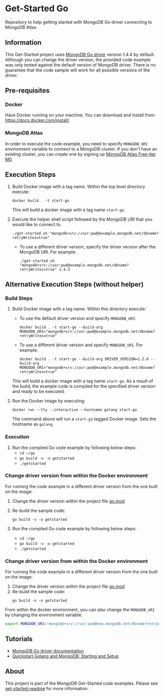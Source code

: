 # Get-Started Go

Repository to help getting started with MongoDB Go driver connecting to MongoDB Atlas.

## Information

This Get-Started project uses [MongoDB Go driver](https://godoc.org/go.mongodb.org/mongo-driver/mongo) version 1.4.4 by default. Although you can change the driver version, the provided code example was only tested against the default version of MongoDB driver. There is no guarantee that the code sample will work for all possible versions of the driver.

## Pre-requisites 

### Docker 

Have Docker running on your machine. You can download and install from: https://docs.docker.com/install/

### MongoDB Atlas

In order to execute the code example, you need to specify `MONGODB_URI` environment variable to connect to a MongoDB cluster. If you don't have an existing cluster, you can create one by signing up [MongoDB Atlas Free-tier M0](https://docs.atlas.mongodb.com/getting-started/). 

##  Execution Steps 

1. Build Docker image with a tag name. Within the top level directory execute: 
   ```
   docker build . -t start-go
   ```
   This will build a docker image with a tag name `start-go`. 

2. Execute the helper shell script followed by the MongoDB URI that you would like to connect to. 
      ```
      ./get-started.sh "mongodb+srv://usr:pwd@example.mongodb.net/dbname?retryWrites=true"
      ```

   * To use a different driver version, specify the driver version after the MongoDB URI. For example:
      ```
      ./get-started.sh "mongodb+srv://usr:pwd@example.mongodb.net/dbname?retryWrites=true" 1.4.3
      ```

## Alternative Execution Steps (without helper)

### Build Steps

1. Build Docker image with a tag name. Within this directory execute: 
   * To use the default driver version and specify `MONGODB_URI`:
      ```
      docker build . -t start-go --build-arg MONGODB_URI="mongodb+srv://usr:pwd@example.mongodb.net/dbname?retryWrites=true"
      ```
   * To use a different driver version and specify `MONGODB_URI`. For example:
      ```
      docker build . -t start-go --build-arg DRIVER_VERSION=1.2.0 --build-arg MONGODB_URI="mongodb+srv://usr:pwd@example.mongodb.net/dbname?retryWrites=true"
      ```
   This will build a docker image with a tag name `start-go`. 
   As a result of the build, the example code is compiled for the specified driver version and ready to be executed.

2. Run the Docker image by executing:
   ```
   docker run --tty --interactive --hostname golang start-go
   ```

   The command above will run a `start-go` tagged Docker image. Sets the hostname as `golang`. 

### Execution

1. Run the compiled Go code example by following below steps:
   * `cd ~/go`
   * `go build -v -o getstarted`
   * `./getstarted`

### Change driver version from within the Docker environment

For running the code example in a different driver version from the one built on the image:

1. Change the driver version within the project file [go.mod](go/go.mod)
2. Re-build the sample code:
   ```
   go build -v -o getstarted
   ```

1. Run the compiled Go code example by following below steps:
   * `cd ~/go`
   * `go build -v -o getstarted`
   * `./getstarted`

### Change driver version from within the Docker environment

For running the code example in a different driver version from the one built on the image:

1. Change the driver version within the project file [go.mod](go/go.mod)
2. Re-build the sample code:
   ```
   go build -v -o getstarted
   ```

From within the docker environment, you can also change the `MONGODB_URI` by changing the environment variable: 

```sh
export MONGODB_URI="mongodb+srv://usr:pwd@new.mongodb.net/dbname?retryWrites=true"
```

## Tutorials

* [MongoDB Go driver documentation](https://docs.mongodb.com/drivers/go)
* [Quickstart Golang and MongoDB: Starting and Setup](https://www.mongodb.com/blog/post/quick-start-golang--mongodb--starting-and-setup)


## About 

This project is part of the MongoDB Get-Started code examples. Please see [get-started-readme](https://github.com/mongodb-developer/get-started-readme) for more information. 
